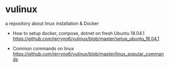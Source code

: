 # vulinux
a repository about linux installation & Docker
- How to setup docker, compose, dotnet on fresh Ubuntu 18.04.1
https://github.com/jerryno6/vulinux/blob/master/setup_ubuntu_18.04.1

- Common commands on linux
https://github.com/jerryno6/vulinux/blob/master/linux_popular_commands
